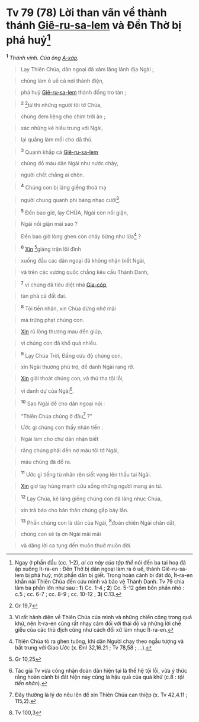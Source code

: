 # Tv 79 (78) Lời than vãn về thành thánh [Giê-ru-sa-lem]() và Đền Thờ bị phá huỷ[^1]
<sup><b>1</b></sup> *Thánh vịnh. Của ông [A-xáp]().*


> Lạy Thiên Chúa, dân ngoại đã xâm lăng lãnh địa Ngài ;
>


> chúng làm ô uế cả nơi thánh điện,
>


> phá huỷ [Giê-ru-sa-lem]() thành đống tro tàn ;
>


> <sup><b>2</b></sup> [^1*]tử thi những người tôi tớ Chúa,
>


> chúng đem liệng cho chim trời ăn ;
>


> xác những kẻ hiếu trung với Ngài,
>


> lại quẳng làm mồi cho dã thú.
>


> <sup><b>3</b></sup> Quanh khắp cả [Giê-ru-sa-lem]()
>


> chúng đổ máu dân Ngài như nước chảy,
>


> người chết chẳng ai chôn.
>


> <sup><b>4</b></sup> Chúng con bị láng giềng thoá mạ
>


> người chung quanh phỉ báng nhạo cười[^2].
>


> <sup><b>5</b></sup> Đến bao giờ, lạy CHÚA, Ngài còn nổi giận,
>


> Ngài nổi giận mãi sao ?
>


> Đến bao giờ lòng ghen còn cháy bừng như lửa[^3] ?
>


> <sup><b>6</b></sup> [Xin]() [^2*]giáng trận lôi đình
>


> xuống đầu các dân ngoại đã không nhận biết Ngài,
>


> và trên các vương quốc chẳng kêu cầu Thánh Danh,
>


> <sup><b>7</b></sup> vì chúng đã tiêu diệt nhà [Gia-cóp](),
>


> tàn phá cả đất đai.
>


> <sup><b>8</b></sup> Tội tiền nhân, xin Chúa đừng nhớ mãi
>


> mà trừng phạt chúng con.
>


> [Xin]() rủ lòng thương mau đến giúp,
>


> vì chúng con đã khổ quá nhiều.
>


> <sup><b>9</b></sup> Lạy Chúa Trời, Đấng cứu độ chúng con,
>


> xin Ngài thương phù trợ, để danh Ngài rạng rỡ.
>


> [Xin]() giải thoát chúng con, và thứ tha tội lỗi,
>


> vì danh dự của Ngài[^4].
>


> <sup><b>10</b></sup> Sao Ngài để cho dân ngoại nói :
>


> “Thiên Chúa chúng ở đâu[^5] ?”
>


> Ước gì chúng con thấy nhãn tiền :
>


> Ngài làm cho chư dân nhận biết
>


> rằng chúng phải đền nợ máu tôi tớ Ngài,
>


> máu chúng đã đổ ra.
>


> <sup><b>11</b></sup> Ước gì tiếng tù nhân rên siết vọng lên thấu tai Ngài.
>


> [Xin]() giơ tay hùng mạnh cứu sống những người mang án tử.
>


> <sup><b>12</b></sup> Lạy Chúa, kẻ láng giềng chúng con đã lăng nhục Chúa,
>


> xin trả báo cho bản thân chúng gấp bảy lần.
>


> <sup><b>13</b></sup> Phần chúng con là dân của Ngài, [^3*]đoàn chiên Ngài chăn dắt,
>


> chúng con sẽ tạ ơn Ngài mãi mãi
>


> và dâng lời ca tụng đến muôn thuở muôn đời.
>

[^1]: Ngay ở phần đầu (cc. 1-2), *ai ca này của tập thể* nói đến ba tai hoạ đã ập xuống Ít-ra-en : Đền Thờ bị dân ngoại làm ra ô uế, thành Giê-ru-sa-lem bị phá huỷ, một phần dân bị giết. Trong hoàn cảnh bi đát đó, Ít-ra-en khẩn nài Thiên Chúa đến cứu mình và bảo vệ Thánh Danh. Tv 79 chia làm ba phần lớn như sau : **1**) Cc. 1-4 ; **2**) Cc. 5-12 gồm bốn phần nhỏ : c.5 ; cc. 6-7 ; cc. 8-9 ; cc. 10-12 ; **3**) C.13.
[^2]: Vì rất hãnh diện về Thiên Chúa của mình và những chiến công trong quá khứ, nên Ít-ra-en cũng rất nhạy cảm đối với thái độ và những lời chế giễu của các thù địch cũng như cách đối xử làm nhục Ít-ra-en.
[^3]: Thiên Chúa tỏ ra ghen tuông, khi dân Người chạy theo ngẫu tượng và bất trung với Giao Ước (x. Đnl 32,16.21 ; Tv 78,58 ; ...).
[^4]: Tác giả Tv vừa công nhận đoàn dân hiện tại là thế hệ tội lỗi, vừa ý thức rằng hoàn cảnh bi đát hiện nay cũng là hậu quả của quá khứ (c.8 : *tội tiền nhân*).
[^5]: Đây thường là lý do nêu lên để xin Thiên Chúa can thiệp (x. Tv 42,4.11 ; 115,2).
[^1*]: Gr 19,7
[^2*]: Gr 10,25
[^3*]: Tv 100,3